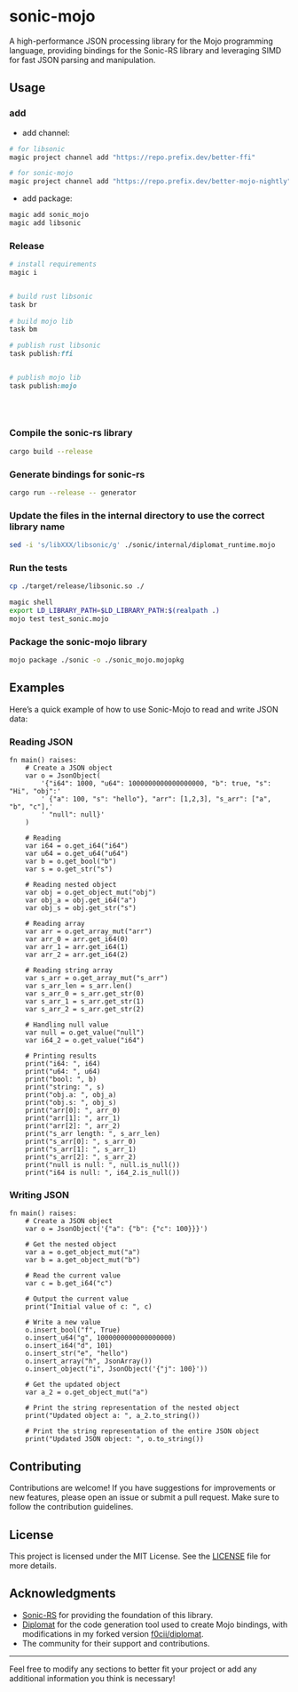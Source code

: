 # sonic-mojo
A high-performance JSON processing library for the Mojo programming language, providing bindings for the Sonic-RS library and leveraging SIMD for fast JSON parsing and manipulation.

## Usage

### add 

- add channel:

```bash
# for libsonic
magic project channel add "https://repo.prefix.dev/better-ffi" 

# for sonic-mojo
magic project channel add "https://repo.prefix.dev/better-mojo-nightly"


```

- add package:

```bash
magic add sonic_mojo
magic add libsonic

```

### Release 

```ruby
# install requirements
magic i


# build rust libsonic 
task br
  
# build mojo lib 
task bm

# publish rust libsonic
task publish:ffi


# publish mojo lib
task publish:mojo 

  
   
```





### Compile the sonic-rs library

```bash
cargo build --release
```

### Generate bindings for sonic-rs

```bash
cargo run --release -- generator
```

### Update the files in the internal directory to use the correct library name

```bash
sed -i 's/libXXX/libsonic/g' ./sonic/internal/diplomat_runtime.mojo
```

### Run the tests

```bash
cp ./target/release/libsonic.so ./

magic shell
export LD_LIBRARY_PATH=$LD_LIBRARY_PATH:$(realpath .)
mojo test test_sonic.mojo
```

### Package the sonic-mojo library

```bash
mojo package ./sonic -o ./sonic_mojo.mojopkg
```

## Examples

Here’s a quick example of how to use Sonic-Mojo to read and write JSON data:

### Reading JSON

```mojo
fn main() raises:
    # Create a JSON object
    var o = JsonObject(
        '{"i64": 1000, "u64": 1000000000000000000, "b": true, "s": "Hi", "obj":'
        ' {"a": 100, "s": "hello"}, "arr": [1,2,3], "s_arr": ["a", "b", "c"],'
        ' "null": null}'
    )

    # Reading
    var i64 = o.get_i64("i64")
    var u64 = o.get_u64("u64")
    var b = o.get_bool("b")
    var s = o.get_str("s")

    # Reading nested object
    var obj = o.get_object_mut("obj")
    var obj_a = obj.get_i64("a")
    var obj_s = obj.get_str("s")

    # Reading array
    var arr = o.get_array_mut("arr")
    var arr_0 = arr.get_i64(0)
    var arr_1 = arr.get_i64(1)
    var arr_2 = arr.get_i64(2)

    # Reading string array
    var s_arr = o.get_array_mut("s_arr")
    var s_arr_len = s_arr.len()
    var s_arr_0 = s_arr.get_str(0)
    var s_arr_1 = s_arr.get_str(1)
    var s_arr_2 = s_arr.get_str(2)

    # Handling null value
    var null = o.get_value("null")
    var i64_2 = o.get_value("i64")

    # Printing results
    print("i64: ", i64)
    print("u64: ", u64)
    print("bool: ", b)
    print("string: ", s)
    print("obj.a: ", obj_a)
    print("obj.s: ", obj_s)
    print("arr[0]: ", arr_0)
    print("arr[1]: ", arr_1)
    print("arr[2]: ", arr_2)
    print("s_arr length: ", s_arr_len)
    print("s_arr[0]: ", s_arr_0)
    print("s_arr[1]: ", s_arr_1)
    print("s_arr[2]: ", s_arr_2)
    print("null is null: ", null.is_null())
    print("i64 is null: ", i64_2.is_null())
```

### Writing JSON

```mojo
fn main() raises:
    # Create a JSON object
    var o = JsonObject('{"a": {"b": {"c": 100}}}')

    # Get the nested object
    var a = o.get_object_mut("a")
    var b = a.get_object_mut("b")

    # Read the current value
    var c = b.get_i64("c")

    # Output the current value
    print("Initial value of c: ", c)

    # Write a new value
    o.insert_bool("f", True)
    o.insert_u64("g", 1000000000000000000)
    o.insert_i64("d", 101)
    o.insert_str("e", "hello")
    o.insert_array("h", JsonArray())
    o.insert_object("i", JsonObject('{"j": 100}'))

    # Get the updated object
    var a_2 = o.get_object_mut("a")

    # Print the string representation of the nested object
    print("Updated object a: ", a_2.to_string())

    # Print the string representation of the entire JSON object
    print("Updated JSON object: ", o.to_string())
```

## Contributing

Contributions are welcome! If you have suggestions for improvements or new features, please open an issue or submit a pull request. Make sure to follow the contribution guidelines.

## License

This project is licensed under the MIT License. See the [LICENSE](LICENSE) file for more details.

## Acknowledgments

- [Sonic-RS](https://github.com/cloudwego/sonic-rs) for providing the foundation of this library.
- [Diplomat](https://github.com/rust-diplomat/diplomat) for the code generation tool used to create Mojo bindings, with modifications in my forked version [f0cii/diplomat](https://github.com/f0cii/diplomat).
- The community for their support and contributions.

---

Feel free to modify any sections to better fit your project or add any additional information you think is necessary!